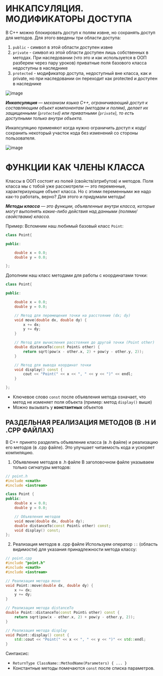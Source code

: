 # ИНКАПСУЛЯЦИЯ. МОДИФИКАТОРЫ ДОСТУПА

В C++ можно блокировать доступ к полям извне, но сохранять доступ для методов. Для этого введены три области доступа:

1. `public` - символ в этой области доступен извне
2. `private` - символ из этой области доступен лишь собственных в методах. При наследовании (что это и как используется в ООП разберем через пару уроков) приватные поля базового класса недоступны в наследнике
3. `protected` - модификатор доступа, недоступный вне класса, как и private, но при наследовании он переходит как protected и доступен в наследнике

![image](https://github.com/user-attachments/assets/0417c38b-5d96-4d70-84cf-9ff26102d8f8)

**_Инкапсуляция_** — _механизм языка C++, ограничивающий доступ к составляющим объект компонентам (методам и полям), делает их защищенными (`protected`) или приватными (`private`), то есть доступными только внутри объекта._

Инкапсуляцию применяют когда нужно ограничить доступ к коду/сохранить некоторый участок кода без изменений со стороны пользователя.

![image](https://github.com/user-attachments/assets/108a4486-d36b-4cf5-baf4-dcf8ab7e630c)

# ФУНКЦИИ КАК ЧЛЕНЫ КЛАССА
Классы в ООП состоят из полей (свойств/атрибутов) и методов. Поля класса мы с тобой уже рассмотрели — это переменные, характеризующие объект класса. Но с этими переменными же надо как-то работать, верно?
Для этого и придумали методы!

**_Методы класса_** — _это функции, объявленные внутри класса, которые могут выполнять какие-либо действия над данными (полями/свойствами) класса._

Пример:
Вспомним наш любимый базовый класс `Point`:
```cpp
class Point{

public:

    double x = 0.0;
    double y = 0.0;

};
```
Дополним наш класс методами для работы с координатами точки:
```cpp
class Point{

public:

    double x = 0.0;
    double y = 0.0;

    // Метод для перемещения точки на расстояние (dx; dy)
    void move(double dx, double dy) {
        x += dx;
        y += dy;
    }

    // Метод для вычисления расстояния до другой точки (Point other)
    double distanceTo(const Point& other) {
        return sqrt(pow(x - other.x, 2) + pow(y - other.y, 2));
    }

    // Метод для вывода координат точки
    void display() const {
        cout << "Point(" << x << ", " << y << ")" << endl;
    }

};
```
- Ключевое слово `const` после объявления метода означает, что метод не изменяет поля объекта (пример: метод `display()` выше)
- Можно вызывать у __константных__ объектов

## РАЗДЕЛЬНАЯ РЕАЛИЗАЦИЯ МЕТОДОВ (В .H И .CPP ФАЙЛАХ)
В C++ принято разделять объявление класса (в .h файле) и реализацию его методов (в .cpp файле). Это улучшает читаемость кода и ускоряет компиляцию.

1. Объявление методов в .h файле
В заголовочном файле указываем только сигнатуры методов:
```cpp
// point.h
#include <cmath>
#include <iostream>

class Point {
public:
    double x = 0.0;
    double y = 0.0;

    // Объявления методов
    void move(double dx, double dy);
    double distanceTo(const Point& other) const;
    void display() const;
};
```
2. Реализация методов в .cpp файле
Используем оператор `::` (область видимости) для указания принадлежности метода классу:
```cpp
// point.cpp
#include "point.h"
#include <cmath>
#include <iostream>

// Реализация метода move
void Point::move(double dx, double dy) {
    x += dx;
    y += dy;
}

// Реализация метода distanceTo
double Point::distanceTo(const Point& other) const {
    return sqrt(pow(x - other.x, 2) + pow(y - other.y, 2));
}

// Реализация метода display
void Point::display() const {
    std::cout << "Point(" << x << ", " << y << ")" << std::endl;
}
```
Синтаксис:
- `ReturnType ClassName::MethodName(Parameters) { ... }`
- Константные методы помечаются `const` после списка параметров.
